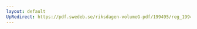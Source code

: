 ```yaml
---
layout: default
UpRedirect: https://pdf.swedeb.se/riksdagen-volumeG-pdf/199495/reg_199495/reg_199495_0512.pdf
---
```

